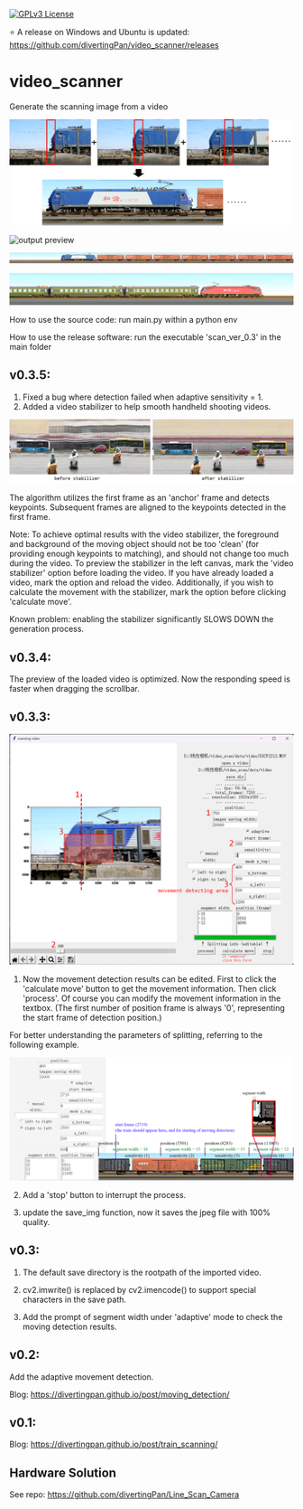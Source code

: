 [![GPLv3 License](https://img.shields.io/badge/License-GPL%20v3-yellow.svg)](https://opensource.org/licenses/)

:star: A release on Windows and Ubuntu is updated: https://github.com/divertingPan/video_scanner/releases

# video_scanner
Generate the scanning image from a video

![sample](img/1612934113750.png)

![output preview](img/1612974206140.png)

![output preview](img/1612974211721.png)

![output preview](img/1612974217162.png)

How to use the source code: run main.py within a python env

How to use the release software: run the executable 'scan_ver_0.3' in the main folder

## v0.3.5:

1. Fixed a bug where detection failed when adaptive sensitivity = 1.
2. Added a video stabilizer to help smooth handheld shooting videos.

![stabilizer](img/fig_stable.jpg)

The algorithm utilizes the first frame as an 'anchor' frame and detects keypoints. Subsequent frames are aligned to the keypoints detected in the first frame. 

Note: To achieve optimal results with the video stabilizer, the foreground and background of the moving object should not be too 'clean' (for providing enough keypoints to matching), and should not change too much during the video. To preview the stabilizer in the left canvas, mark the 'video stabilizer' option before loading the video. If you have already loaded a video, mark the option and reload the video. Additionally, if you wish to calculate the movement with the stabilizer, mark the option before clicking 'calculate move'. 

Known problem: enabling the stabilizer significantly SLOWS DOWN the generation process.

## v0.3.4:

The preview of the loaded video is optimized. Now the responding speed is faster when dragging the scrollbar.

## v0.3.3:

![main UI](img/ver_0.3.3.png)


1. Now the movement detection results can be edited. First to click the 'calculate move' button to get the movement information. Then click 'process'. Of course you can modify the movement information in the textbox. (The first number of position frame is always '0', representing the start frame of detection position.)

For better understanding the parameters of splitting, referring to the following example.

![parameters](img/parameters.png)

2. Add a 'stop' button to interrupt the process.

3. update the save_img function, now it saves the jpeg file with 100% quality.


## v0.3:

1. The default save directory is the rootpath of the imported video.

2. cv2.imwrite() is replaced by cv2.imencode() to support special characters in the save path. 

3. Add the prompt of segment width under 'adaptive' mode to check the moving detection results. 

## v0.2:

Add the adaptive movement detection.

Blog: https://divertingpan.github.io/post/moving_detection/

## v0.1:

Blog: https://divertingpan.github.io/post/train_scanning/


## Hardware Solution
See repo: https://github.com/divertingPan/Line_Scan_Camera
